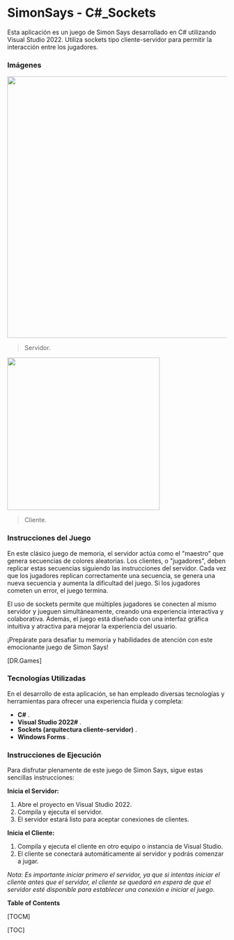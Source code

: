 # SimonSays - C#_Sockets


Esta aplicación es un juego de Simon Says desarrollado en C# utilizando Visual Studio 2022. Utiliza sockets tipo cliente-servidor para permitir la interacción entre los jugadores.

### Imágenes

<img src="https://github.com/drg471/SimonSays_-_C-_Sockets/assets/113433396/2acd7391-8037-42cf-8874-91337d0ba2d6" width="600">

> Servidor.

<img src="https://github.com/drg471/SimonSays_-_C-_Sockets/assets/113433396/f47c76d1-aca8-4fa9-abde-0c176ee785bf" width="350">

> Cliente.

### Instrucciones del Juego

En este clásico juego de memoria, el servidor actúa como el "maestro" que genera secuencias de colores aleatorias. Los clientes, o "jugadores", deben replicar estas secuencias siguiendo las instrucciones del servidor. Cada vez que los jugadores replican correctamente una secuencia, se genera una nueva secuencia y aumenta la dificultad del juego. Si los jugadores cometen un error, el juego termina.

El uso de sockets permite que múltiples jugadores se conecten al mismo servidor y jueguen simultáneamente, creando una experiencia interactiva y colaborativa. Además, el juego está diseñado con una interfaz gráfica intuitiva y atractiva para mejorar la experiencia del usuario.

¡Prepárate para desafiar tu memoria y habilidades de atención con este emocionante juego de Simon Says!

[DR.Games]


### Tecnologías Utilizadas

En el desarrollo de esta aplicación, se han empleado diversas tecnologías y herramientas para ofrecer una experiencia fluida y completa:

- **C#** .
- **Visual Studio 2022#** .
- **Sockets (arquitectura cliente-servidor)** .
- **Windows Forms** .

### Instrucciones de Ejecución

Para disfrutar plenamente de este juego de Simon Says, sigue estas sencillas instrucciones:

**Inicia el Servidor:**

1. Abre el proyecto en Visual Studio 2022.
2. Compila y ejecuta el servidor.
3. El servidor estará listo para aceptar conexiones de clientes.

**Inicia el Cliente:**

1. Compila y ejecuta el cliente en otro equipo o instancia de Visual Studio.
2. El cliente se conectará automáticamente al servidor y podrás comenzar a jugar.

*Nota: Es importante iniciar primero el servidor, ya que si intentas iniciar el cliente antes que el servidor, el cliente se quedará en espera de que el servidor esté disponible para establecer una conexión e iniciar el juego.*

                

**Table of Contents**

[TOCM]

[TOC]
